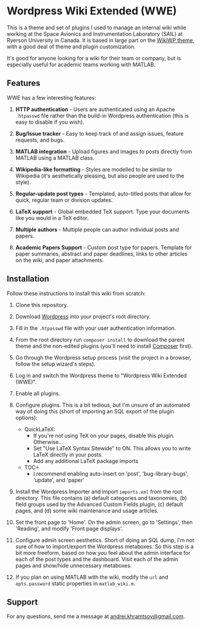 # Wordpress Wiki Extended (WWE)

This is a theme and set of plugins I used to manage an internal wiki while working at the Space Avionics and Instrumentation Laboratory (SAIL) at Ryerson University in Canada. It is based in large part on the [WikiWP theme](http://wikiwp.com/), with a good deal of theme and plugin customization.

It's good for anyone looking for a wiki for their team or company, but is especially useful for academic teams working with MATLAB.

## Features

WWE has a few interesting features:

1. **HTTP authentication** - Users are authenticated using an Apache `.htpasswd` file rather than the build-in Wordpress authentication (this is easy to disable if you wish).

1. **Bug/Issue tracker** - Easy to keep track of and assign issues, feature requests, and bugs.

1. **MATLAB integration** - Upload figures and images to posts directly from MATLAB using a MATLAB class.

1. **Wikipedia-like formatting** - Styles are modelled to be similar to Wikipedia (it's aesthetically pleasing, but also people are used to the style).

1. **Regular-update post types** - Templated, auto-titled posts that allow for quick, regular team or division updates.

1. **LaTeX support** - Global embedded TeX support. Type your documents like you would in a TeX editor.

1. **Multiple authors** - Multiple people can author individual posts and papers.

1. **Academic Papers Support** - Custom post type for papers. Template for paper summaries, abstract and paper deadlines, links to other articles on the wiki, and paper attachments.

## Installation

Follow these instructions to install this wiki from scratch:

1. Clone this repository.

1. Download [Wordpress](https://wordpress.org/) into your project's root directory.

1. Fill in the `.htpasswd` file with your user authentication information.

1. From the root directory run `composer install` to download the parent theme and the non-edited plugins (you'll need to install [Composer](https://getcomposer.org) first).

1. Go through the Wordpress setup process (visit the project in a browser, follow the setup wizard's steps).

1. Log in and switch the Wordpress theme to "Wordpress Wiki Extended (WWE)".

1. Enable all plugins.

1. Configure plugins. This is a bit tedious, but I'm unsure of an automated way of doing this (short of importing an SQL export of the plugin options):
   - QuickLaTeX:
      - If you're not using TeX on your pages, disable this plugin. Otherwise...
      - Set "Use LaTeX Syntax Sitewide" to ON. This allows you to write LaTeX directly in your posts.
      - Add any additional LaTeX package imports
   - TOC+
      - I recommend enabling auto-insert on 'post', 'bug-library-bugs', 'update', and 'paper'

1. Install the Wordpress Importer and import `imports.xml` from the root directory. This file contains (a) default categories and taxonomies, (b) field groups used by the Advanced Custom Fields plugin, (c) default pages, and (d) some wiki maintenance and usage articles.

1. Set the front page to 'Home'. On the admin screen, go to 'Settings', then 'Reading', and modify 'Front page displays'.

1. Configure admin screen aesthetics. Short of doing an SQL dump, I'm not sure of how to import/export the Wordpress metaboxes. So this step is a bit more freeform, based on how you feel about the admin interface for each of the post types and the dashboard. Visit each of the admin pages and show/hide unnecessary metaboxes.

1. If you plan on using MATLAB with the wiki, modify the `url` and `opts.password` static properties in `matlab_wiki.m`.

## Support

For any questions, send me a message at andrei.khramtsov@gmail.com.